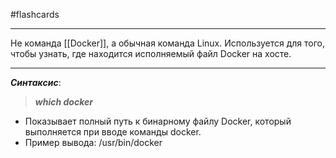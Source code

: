 #flashcards
***
Не команда [[Docker]],  а обычная команда Linux. Используется для того, чтобы узнать, где находится исполняемый файл Docker на хосте.
***
***Синтаксис***:
>***which docker***
- Показывает полный путь к бинарному файлу Docker, который выполняется при вводе команды docker.
- Пример вывода: /usr/bin/docker
<!--SR:!2025-10-10,4,230-->